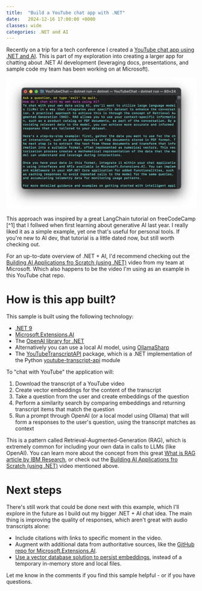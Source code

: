 ```yaml
---
title:  "Build a YouTube chat app with .NET"
date:   2024-12-16 17:00:00 +0000
classes: wide
categories: .NET and AI
---
```

Recently on a trip for a tech conference I created a [YouTube chat app using .NET and AI](https://github.com/jmatthiesen/dotnet-ai-youtube-chat). This is part of my exploration into creating a larger app for chatting about .NET AI development (leveraging docs, presentations, and sample code my team has been working on at Microsoft).

![Terminal window showing the YouTubeChat console running, with a question asking "How do I chat with my own data using AI?"](/assets/images/2024-12-16-build-youtube-chatbot.png)

This approach was inspired by a great LangChain tutorial on freeCodeCamp [^1] that I follwed when first learning about generative AI last year. I really liked it as a simple example, yet one that's useful for personal tools. If you're new to AI dev, that tutorial is a little dated now, but still worth checking out.

For an up-to-date overview of .NET + AI, I'd recommend checking out the [Building AI Applications fro Scratch (using .NET)](https://www.youtube.com/watch?v=7Rw_ciSh2Wk) video from my team at Microsoft. Which also happens to be the video I'm using as an example in this YouTube chat repo.

# How is this app built?
This sample is built using the following technology:
* [.NET 9](https://dotnet.microsoft.com/en-us/download/dotnet/9.0)
* [Microsoft.Extensions.AI](https://devblogs.microsoft.com/dotnet/introducing-microsoft-extensions-ai-preview/)
* The [OpenAI library for .NET](https://www.nuget.org/packages/OpenAI)
* Alternatively you can use a local AI model, using [OllamaSharp](https://www.nuget.org/packages/OllamaSharp)
* The [YouTubeTranscriptAPI](https://www.nuget.org/packages/Lofcz.Forks.YoutubeTranscriptApi) package, which is a .NET implementation of the Python [youtube-transcript-api](https://github.com/jdepoix/youtube-transcript-api) module

To "chat with YouTube" the application will:
1. Download the transcript of a YouTube video
2. Create vector embeddings for the content of the transcript
3. Take a question from the user and create embeddings of the question
4. Perform a similarity search by comparing embeddings and returning transcript items that match the question
5. Run a prompt through OpenAI (or a local model using Ollama) that will form a responses to the user's question, using the transcript matches as context

This is a pattern called Retrieval-Augmented-Generation (RAG), which is extremely common for including your own data in calls to LLMs (like OpenAI). You can learn more about the concept from this great [What is RAG article by IBM Research](https://research.ibm.com/blog/retrieval-augmented-generation-RAG), or check out the [Building AI Applications fro Scratch (using .NET)](https://www.youtube.com/watch?v=7Rw_ciSh2Wk) video mentioned above.

# Next steps
There's still work that could be done next with this example, which I'll explore in the future as I build out my bigger .NET + AI chat idea. The main thing is improving the quality of responses, which aren't great with audio transcripts alone:
* Include citations with links to specific moment in the video.
* Augment with additional data from authoritative sources, like the [GitHub repo for Microsoft.Extensions.AI](https://github.com/dotnet/extensions/tree/main/src/Libraries/Microsoft.Extensions.AI).
* [Use a vector database solution to persist embeddings](https://learn.microsoft.com/en-us/dotnet/ai/conceptual/vector-databases), instead of a temporary in-memory store and local files.

Let me know in the comments if you find this sample helpful - or if you have questions.